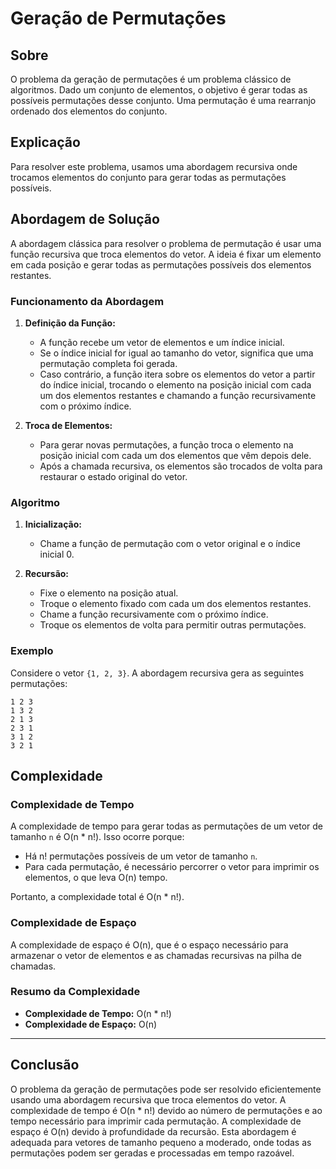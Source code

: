 # Geração de Permutações

## Sobre

O problema da geração de permutações é um problema clássico de algoritmos. Dado um conjunto de elementos, o objetivo é gerar todas as possíveis permutações desse conjunto. Uma permutação é uma rearranjo ordenado dos elementos do conjunto.

## Explicação

Para resolver este problema, usamos uma abordagem recursiva onde trocamos elementos do conjunto para gerar todas as permutações possíveis.

## Abordagem de Solução

A abordagem clássica para resolver o problema de permutação é usar uma função recursiva que troca elementos do vetor. A ideia é fixar um elemento em cada posição e gerar todas as permutações possíveis dos elementos restantes.

### Funcionamento da Abordagem

1. **Definição da Função:**
   - A função recebe um vetor de elementos e um índice inicial.
   - Se o índice inicial for igual ao tamanho do vetor, significa que uma permutação completa foi gerada.
   - Caso contrário, a função itera sobre os elementos do vetor a partir do índice inicial, trocando o elemento na posição inicial com cada um dos elementos restantes e chamando a função recursivamente com o próximo índice.

2. **Troca de Elementos:**
   - Para gerar novas permutações, a função troca o elemento na posição inicial com cada um dos elementos que vêm depois dele.
   - Após a chamada recursiva, os elementos são trocados de volta para restaurar o estado original do vetor.

### Algoritmo

1. **Inicialização:**
   - Chame a função de permutação com o vetor original e o índice inicial 0.

2. **Recursão:**
   - Fixe o elemento na posição atual.
   - Troque o elemento fixado com cada um dos elementos restantes.
   - Chame a função recursivamente com o próximo índice.
   - Troque os elementos de volta para permitir outras permutações.

### Exemplo

Considere o vetor `{1, 2, 3}`. A abordagem recursiva gera as seguintes permutações:
```
1 2 3
1 3 2
2 1 3
2 3 1
3 1 2
3 2 1
```

## Complexidade

### Complexidade de Tempo

A complexidade de tempo para gerar todas as permutações de um vetor de tamanho `n` é O(n * n!). Isso ocorre porque:
- Há n! permutações possíveis de um vetor de tamanho `n`.
- Para cada permutação, é necessário percorrer o vetor para imprimir os elementos, o que leva O(n) tempo.

Portanto, a complexidade total é O(n * n!).

### Complexidade de Espaço

A complexidade de espaço é O(n), que é o espaço necessário para armazenar o vetor de elementos e as chamadas recursivas na pilha de chamadas.

### Resumo da Complexidade

- **Complexidade de Tempo:** O(n * n!)
- **Complexidade de Espaço:** O(n)

---

## Conclusão

O problema da geração de permutações pode ser resolvido eficientemente usando uma abordagem recursiva que troca elementos do vetor. A complexidade de tempo é O(n * n!) devido ao número de permutações e ao tempo necessário para imprimir cada permutação. A complexidade de espaço é O(n) devido à profundidade da recursão. Esta abordagem é adequada para vetores de tamanho pequeno a moderado, onde todas as permutações podem ser geradas e processadas em tempo razoável.